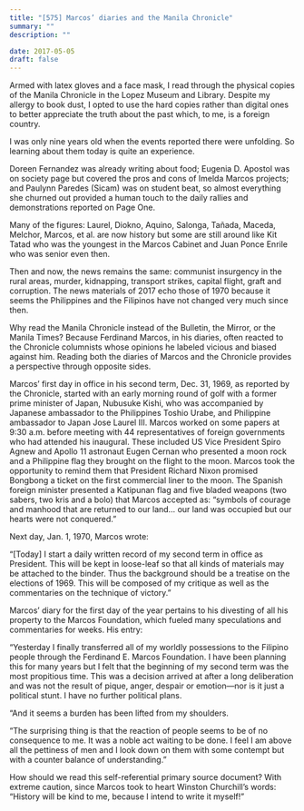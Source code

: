 ```yaml
---
title: "[575] Marcos’ diaries and the Manila Chronicle"
summary: ""
description: ""

date: 2017-05-05
draft: false
---
```


Armed with latex gloves and a face mask, I read through the physical copies of the Manila Chronicle in the Lopez Museum and Library. Despite my allergy to book dust, I opted to use the hard copies rather than digital ones to better appreciate the truth about the past which, to me, is a foreign country.

I was only nine years old when the events reported there were unfolding. So learning about them today is quite an experience.

Doreen Fernandez was already writing about food; Eugenia D. Apostol was on society page but covered the pros and cons of Imelda Marcos projects; and Paulynn Paredes (Sicam) was on student beat, so almost everything she churned out provided a human touch to the daily rallies and demonstrations reported on Page One.

Many of the figures: Laurel, Diokno, Aquino, Salonga, Tañada, Maceda, Melchor, Marcos, et al. are now history but some are still around like Kit Tatad who was the youngest in the Marcos Cabinet and Juan Ponce Enrile who was senior even then.

Then and now, the news remains the same: communist insurgency in the rural areas, murder, kidnapping, transport strikes, capital flight, graft and corruption. The news materials of 2017 echo those of 1970 because it seems the Philippines and the Filipinos have not changed very much since then.

Why read the Manila Chronicle instead of the Bulletin, the Mirror, or the Manila Times? Because Ferdinand Marcos, in his diaries, often reacted to the Chronicle columnists whose opinions he labeled vicious and biased against him. Reading both the diaries of Marcos and the Chronicle provides a perspective through opposite sides.

Marcos’ first day in office in his second term, Dec. 31, 1969, as reported by the Chronicle, started with an early morning round of golf with a former prime minister of Japan, Nubusuke Kishi, who was accompanied by Japanese ambassador to the Philippines Toshio Urabe, and Philippine ambassador to Japan Jose Laurel III. Marcos worked on some papers at 9:30 a.m. before meeting with 44 representatives of foreign governments who had attended his inaugural. These included US Vice President Spiro Agnew and Apollo 11 astronaut Eugen Cernan who presented a moon rock and a Philippine flag they brought on the flight to the moon. Marcos took the opportunity to remind them that President Richard Nixon promised Bongbong a ticket on the first commercial liner to the moon. The Spanish foreign minister presented a Katipunan flag and five bladed weapons (two sabers, two kris and a bolo) that Marcos accepted as: “symbols of courage and manhood that are returned to our land… our land was occupied but our hearts were not conquered.”

Next day, Jan. 1, 1970, Marcos wrote:

“[Today] I start a daily written record of my second term in office as President. This will be kept in loose-leaf so that all kinds of materials may be attached to the binder. Thus the background should be a treatise on the elections of 1969. This will be composed of my critique as well as the commentaries on the technique of victory.”

Marcos’ diary for the first day of the year pertains to his divesting of all his property to the Marcos Foundation, which fueled many speculations and commentaries for weeks. His entry:

“Yesterday I finally transferred all of my worldly possessions to the Filipino people through the Ferdinand E. Marcos Foundation. I have been planning this for many years but I felt that the beginning of my second term was the most propitious time. This was a decision arrived at after a long deliberation and was not the result of pique, anger, despair or emotion—nor is it just a political stunt. I have no further political plans.

“And it seems a burden has been lifted from my shoulders.

“The surprising thing is that the reaction of people seems to be of no consequence to me. It was a noble act waiting to be done. I feel I am above all the pettiness of men and I look down on them with some contempt but with a counter balance of understanding.”

How should we read this self-referential primary source document? With extreme caution, since Marcos took to heart Winston Churchill’s words: “History will be kind to me, because I intend to write it myself!”
